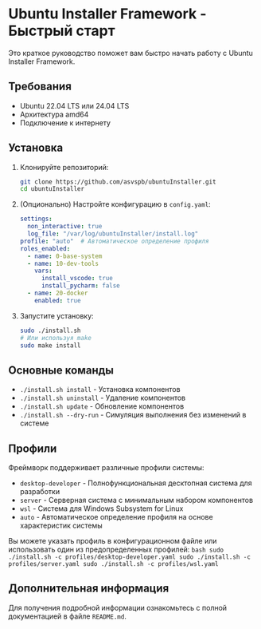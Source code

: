 # Ubuntu Installer Framework - Быстрый старт

Это краткое руководство поможет вам быстро начать работу с Ubuntu Installer Framework.

## Требования

- Ubuntu 22.04 LTS или 24.04 LTS
- Архитектура amd64
- Подключение к интернету

## Установка

1. Клонируйте репозиторий:
    ```bash
    git clone https://github.com/asvspb/ubuntuInstaller.git
    cd ubuntuInstaller
    ```

2. (Опционально) Настройте конфигурацию в `config.yaml`:
    ```yaml
    settings:
      non_interactive: true
      log_file: "/var/log/ubuntuInstaller/install.log"
    profile: "auto"  # Автоматическое определение профиля
    roles_enabled:
      - name: 0-base-system
      - name: 10-dev-tools
        vars:
          install_vscode: true
          install_pycharm: false
      - name: 20-docker
        enabled: true
    ```

3. Запустите установку:
    ```bash
    sudo ./install.sh
    # Или используя make
    sudo make install
    ```

## Основные команды

- `./install.sh install` - Установка компонентов
- `./install.sh uninstall` - Удаление компонентов
- `./install.sh update` - Обновление компонентов
- `./install.sh --dry-run` - Симуляция выполнения без изменений в системе

## Профили

Фреймворк поддерживает различные профили системы:
- `desktop-developer` - Полнофункциональная десктопная система для разработки
- `server` - Серверная система с минимальным набором компонентов
- `wsl` - Система для Windows Subsystem for Linux
- `auto` - Автоматическое определение профиля на основе характеристик системы

Вы можете указать профиль в конфигурационном файле или использовать один из предопределенных профилей:
    ```bash
    sudo ./install.sh -c profiles/desktop-developer.yaml
    sudo ./install.sh -c profiles/server.yaml
    sudo ./install.sh -c profiles/wsl.yaml
    ```

## Дополнительная информация

Для получения подробной информации ознакомьтесь с полной документацией в файле `README.md`.